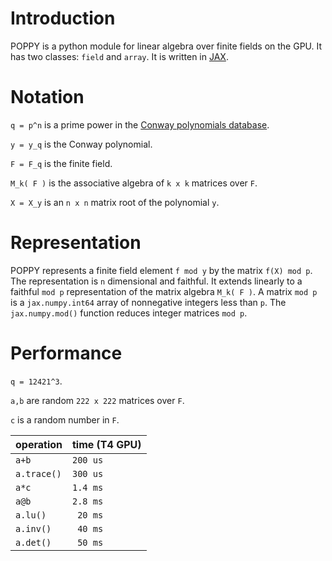 # Introduction
POPPY is a python module for linear algebra over finite fields on the GPU. It has two classes: `field` and `array`. It is written in [JAX](https://github.com/google/jax).



# Notation
`q = p^n` is a prime power in the [Conway polynomials database](https://github.com/sagemath/conway-polynomials).

`y = y_q` is the Conway polynomial. 

`F = F_q` is the finite field.

`M_k( F )` is the associative algebra of `k x k` matrices over `F`.

`X = X_y` is an `n x n` matrix root of the polynomial `y`.


# Representation
POPPY represents a finite field element `f mod y` by the matrix `f(X) mod p`. The representation is `n` dimensional and faithful. It extends linearly to a faithful `mod p` representation 
of the matrix algebra `M_k( F )`. A matrix `mod p` is a `jax.numpy.int64` array of nonnegative integers less than `p`. The `jax.numpy.mod()` function reduces integer matrices `mod p`.

# Performance

`q = 12421^3`.
 
`a,b` are random `222 x 222` matrices over `F`.

`c` is a random number in `F`.

| operation  | time (T4 GPU) |
| ------------- | ------------- |
| `a+b`  | `200 us`  |
| `a.trace()` | `300 us` |
| `a*c`  | `1.4 ms`  |
| `a@b`  | `2.8 ms`  |
| `a.lu()`  | ` 20 ms`  |
| `a.inv()`  | ` 40 ms`  |
| `a.det()`  | ` 50 ms`  |
